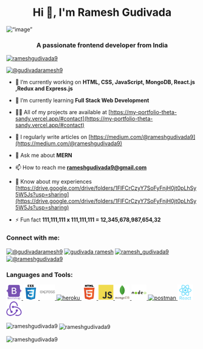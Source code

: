 <h1 align="center">Hi 👋, I'm Ramesh Gudivada</h1>
<img src=“https://image.shutterstock.com/image-vector/programming-code-coding-hacker-background-260nw-1714491562.jpg” alt=“image”>
<h3 align="center">A passionate frontend developer from India</h3>

<p align="left"> <a href="https://github.com/ryo-ma/github-profile-trophy"><img src="https://github-profile-trophy.vercel.app/?username=rameshgudivada9" alt="rameshgudivada9" /></a> </p>

<p align="left"> <a href="https://twitter.com/@gudivadaramesh9" target="blank"><img src="https://img.shields.io/twitter/follow/@gudivadaramesh9?logo=twitter&style=for-the-badge" alt="@gudivadaramesh9" /></a> </p>

- 🔭 I’m currently working on **HTML, CSS, JavaScript, MongoDB, React.js ,Redux and Express.js**

- 🌱 I’m currently learning **Full Stack Web Development**

- 👨‍💻 All of my projects are available at [https://my-portfolio-theta-sandy.vercel.app/#contact](https://my-portfolio-theta-sandy.vercel.app/#contact)

- 📝 I regularly write articles on [https://medium.com/@rameshgudivada9](https://medium.com/@rameshgudivada9)

- 💬 Ask me about **MERN**

- 📫 How to reach me **rameshgudivada9@gmail.com**

- 📄 Know about my experiences [https://drive.google.com/drive/folders/1FlFCrCzyY7SoFyFnjH0jt0pLhSy5W5Js?usp=sharing](https://drive.google.com/drive/folders/1FlFCrCzyY7SoFyFnjH0jt0pLhSy5W5Js?usp=sharing)

- ⚡ Fun fact **111,111,111 x 111,111,111 = 12,345,678,987,654,32**

<h3 align="left">Connect with me:</h3>
<p align="left">
<a href="https://twitter.com/@gudivadaramesh9" target="blank"><img align="center" src="https://raw.githubusercontent.com/rahuldkjain/github-profile-readme-generator/master/src/images/icons/Social/twitter.svg" alt="@gudivadaramesh9" height="30" width="40" /></a>
<a href="https://www.linkedin.com/in/gudivada-ramesh9" target="blank"><img align="center" src="https://raw.githubusercontent.com/rahuldkjain/github-profile-readme-generator/master/src/images/icons/Social/linked-in-alt.svg" alt="gudivada ramesh" height="30" width="40" /></a>
<a href="https://instagram.com/ramesh_gudivada9" target="blank"><img align="center" src="https://raw.githubusercontent.com/rahuldkjain/github-profile-readme-generator/master/src/images/icons/Social/instagram.svg" alt="ramesh_gudivada9" height="30" width="40" /></a>
<a href="https://medium.com/@rameshgudivada9" target="blank"><img align="center" src="https://raw.githubusercontent.com/rahuldkjain/github-profile-readme-generator/master/src/images/icons/Social/medium.svg" alt="@rameshgudivada9" height="30" width="40" /></a>
</p>

<h3 align="left">Languages and Tools:</h3>
<p align="left"> <a href="https://getbootstrap.com" target="_blank" rel="noreferrer"> <img src="https://raw.githubusercontent.com/devicons/devicon/master/icons/bootstrap/bootstrap-plain-wordmark.svg" alt="bootstrap" width="40" height="40"/> </a> <a href="https://www.w3schools.com/css/" target="_blank" rel="noreferrer"> <img src="https://raw.githubusercontent.com/devicons/devicon/master/icons/css3/css3-original-wordmark.svg" alt="css3" width="40" height="40"/> </a> <a href="https://expressjs.com" target="_blank" rel="noreferrer"> <img src="https://raw.githubusercontent.com/devicons/devicon/master/icons/express/express-original-wordmark.svg" alt="express" width="40" height="40"/> </a> <a href="https://heroku.com" target="_blank" rel="noreferrer"> <img src="https://www.vectorlogo.zone/logos/heroku/heroku-icon.svg" alt="heroku" width="40" height="40"/> </a> <a href="https://www.w3.org/html/" target="_blank" rel="noreferrer"> <img src="https://raw.githubusercontent.com/devicons/devicon/master/icons/html5/html5-original-wordmark.svg" alt="html5" width="40" height="40"/> </a> <a href="https://developer.mozilla.org/en-US/docs/Web/JavaScript" target="_blank" rel="noreferrer"> <img src="https://raw.githubusercontent.com/devicons/devicon/master/icons/javascript/javascript-original.svg" alt="javascript" width="40" height="40"/> </a> <a href="https://www.mongodb.com/" target="_blank" rel="noreferrer"> <img src="https://raw.githubusercontent.com/devicons/devicon/master/icons/mongodb/mongodb-original-wordmark.svg" alt="mongodb" width="40" height="40"/> </a> <a href="https://nodejs.org" target="_blank" rel="noreferrer"> <img src="https://raw.githubusercontent.com/devicons/devicon/master/icons/nodejs/nodejs-original-wordmark.svg" alt="nodejs" width="40" height="40"/> </a> <a href="https://postman.com" target="_blank" rel="noreferrer"> <img src="https://www.vectorlogo.zone/logos/getpostman/getpostman-icon.svg" alt="postman" width="40" height="40"/> </a> <a href="https://reactjs.org/" target="_blank" rel="noreferrer"> <img src="https://raw.githubusercontent.com/devicons/devicon/master/icons/react/react-original-wordmark.svg" alt="react" width="40" height="40"/> </a> <a href="https://redux.js.org" target="_blank" rel="noreferrer"> <img src="https://raw.githubusercontent.com/devicons/devicon/master/icons/redux/redux-original.svg" alt="redux" width="40" height="40"/> </a> </p>

<p><img align="left" src="https://github-readme-stats.vercel.app/api/top-langs?username=rameshgudivada9&show_icons=true&locale=en&layout=compact" alt="rameshgudivada9" /></p>

<p>&nbsp;<img align="center" src="https://github-readme-stats.vercel.app/api?username=rameshgudivada9&show_icons=true&locale=en" alt="rameshgudivada9" /></p>

<p><img align="center" src="https://github-readme-streak-stats.herokuapp.com/?user=rameshgudivada9&" alt="rameshgudivada9" /></p>
